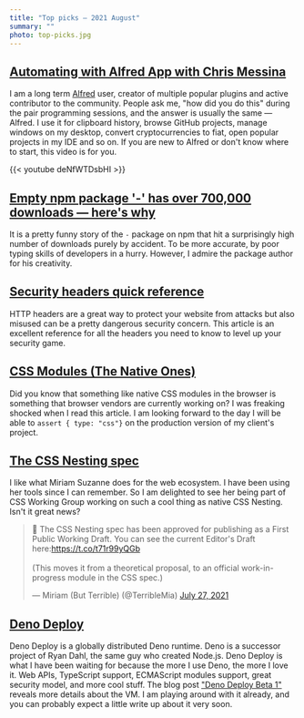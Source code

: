 ```yaml
---
title: "Top picks — 2021 August"
summary: ""
photo: top-picks.jpg
---
```


## [Automating with Alfred App with Chris Messina](https://youtu.be/deNfWTDsbHI)

I am a long term [Alfred](https://www.alfredapp.com) user, creator of multiple popular plugins and active contributor to the community. People ask me, "how did you do this" during the pair programming sessions, and the answer is usually the same — Alfred. I use it for clipboard history, browse GitHub projects, manage windows on my desktop, convert cryptocurrencies to fiat, open popular projects in my IDE and so on. If you are new to Alfred or don't know where to start, this video is for you.

{{< youtube deNfWTDsbHI >}}

## [Empty npm package '-' has over 700,000 downloads — here's why](https://www.bleepingcomputer.com/news/software/empty-npm-package-has-over-700-000-downloads-heres-why/)

It is a pretty funny story of the `-` package on npm that hit a surprisingly high number of downloads purely by accident. To be more accurate, by poor typing skills of developers in a hurry. However, I admire the package author for his creativity.

## [Security headers quick reference](https://web.dev/security-headers/)

HTTP headers are a great way to protect your website from attacks but also misused can be a pretty dangerous security concern. This article is an excellent reference for all the headers you need to know to level up your security game.

## [CSS Modules (The Native Ones)](https://css-tricks.com/css-modules-the-native-ones/)

Did you know that something like native CSS modules in the browser is something that browser vendors are currently working on? I was freaking shocked when I read this article. I am looking forward to the day I will be able to `assert { type: "css"}` on the production version of my client's project.

## [The CSS Nesting spec](https://twitter.com/TerribleMia/status/1420072006188376069)

I like what Miriam Suzanne does for the web ecosystem. I have been using her tools since I can remember. So I am delighted to see her being part of CSS Working Group working on such a cool thing as native CSS Nesting. Isn't it great news?

<blockquote class="twitter-tweet"><p lang="en" dir="ltr">🎉 The CSS Nesting spec has been approved for publishing as a First Public Working Draft. You can see the current Editor&#39;s Draft here:<a href="https://t.co/t71r99yQGb">https://t.co/t71r99yQGb</a><br><br>(This moves it from a theoretical proposal, to an official work-in-progress module in the CSS spec.)</p>&mdash; Miriam (But Terrible) (@TerribleMia) <a href="https://twitter.com/TerribleMia/status/1420072006188376069?ref_src=twsrc%5Etfw">July 27, 2021</a></blockquote> <script async src="https://platform.twitter.com/widgets.js" charset="utf-8"></script>

## [Deno Deploy](https://deno.com/deploy)

Deno Deploy is a globally distributed Deno runtime. Deno is a successor project of Ryan Dahl, the same guy who created Node.js. Deno Deploy is what I have been waiting for because the more I use Deno, the more I love it. Web APIs, TypeScript support, ECMAScript modules support, great security model, and more cool stuff. The blog post ["Deno Deploy Beta 1"](https://deno.com/blog/deploy-beta1) reveals more details about the VM. I am playing around with it already, and you can probably expect a little write up about it very soon.
